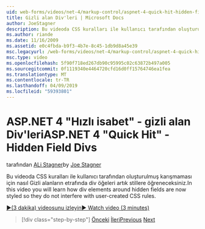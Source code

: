 ```yaml
---
uid: web-forms/videos/net-4/markup-control/aspnet-4-quick-hit-hidden-field-divs
title: Gizli alan Div'leri | Microsoft Docs
author: JoeStagner
description: Bu videoda CSS kuralları ile kullanıcı tarafından oluşturulmuş karışmaması için nasıl Gizli alanların etrafında div öğeleri artık stillere öğreneceksiniz.
ms.author: riande
ms.date: 11/16/2009
ms.assetid: e0c4fbda-b9f3-4b7e-8c45-1db9d8a45e39
msc.legacyurl: /web-forms/videos/net-4/markup-control/aspnet-4-quick-hit-hidden-field-divs
msc.type: video
ms.openlocfilehash: 5f90f718ed267db90c95995c02c63872b497a005
ms.sourcegitcommit: 0f1119340e4464720cfd16d0ff15764746ea1fea
ms.translationtype: MT
ms.contentlocale: tr-TR
ms.lasthandoff: 04/09/2019
ms.locfileid: "59393801"
---
```

# <a name="aspnet-4-quick-hit---hidden-field-divs"></a><span data-ttu-id="da6dc-103">ASP.NET 4 "Hızlı isabet" - gizli alan Div'leri</span><span class="sxs-lookup"><span data-stu-id="da6dc-103">ASP.NET 4 "Quick Hit" - Hidden Field Divs</span></span>

<span data-ttu-id="da6dc-104">tarafından [ALi Stagner](https://github.com/JoeStagner)</span><span class="sxs-lookup"><span data-stu-id="da6dc-104">by [Joe Stagner](https://github.com/JoeStagner)</span></span>

<span data-ttu-id="da6dc-105">Bu videoda CSS kuralları ile kullanıcı tarafından oluşturulmuş karışmaması için nasıl Gizli alanların etrafında div öğeleri artık stillere öğreneceksiniz.</span><span class="sxs-lookup"><span data-stu-id="da6dc-105">In this video you will learn how div elements around hidden fields are now styled so they do not interfere with user-created CSS rules.</span></span>

[<span data-ttu-id="da6dc-106">&#9654;(3 dakika) videosunu izleyin</span><span class="sxs-lookup"><span data-stu-id="da6dc-106">&#9654; Watch video (3 minutes)</span></span>](https://channel9.msdn.com/Blogs/ASP-NET-Site-Videos/aspnet-4-quick-hit-hidden-field-divs)

> [!div class="step-by-step"]
> <span data-ttu-id="da6dc-107">[Önceki](aspnet-4-quick-hit-tableless-menu-control.md)
> [İleri](aspnet-4-quick-hit-disabled-control-styling.md)</span><span class="sxs-lookup"><span data-stu-id="da6dc-107">[Previous](aspnet-4-quick-hit-tableless-menu-control.md)
[Next](aspnet-4-quick-hit-disabled-control-styling.md)</span></span>
